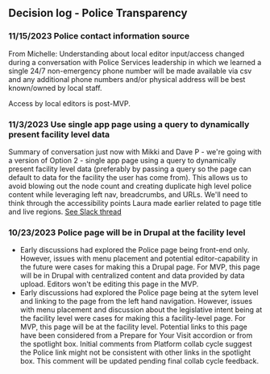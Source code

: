## Decision log - Police Transparency

### 11/15/2023 Police contact information source
From Michelle: Understanding about local editor input/access changed during a conversation with Police Services leadership in which we learned a single 24/7 non-emergency phone number will be made available via csv and any additional phone numbers and/or physical address will be best known/owned by local staff.

Access by local editors is post-MVP.

### 11/3/2023 Use single app page using a query to dynamically present facility level data
Summary of conversation just now with Mikki and Dave P - we're going with a version of Option 2 - single app page using a query to dynamically present facility level data (preferably by passing a query so the page can default to data for the facility the user has come from). This allows us to avoid blowing out the node count and creating duplicate high level police content while leveraging left nav, breadcrumbs, and URLs. We'll need to think through the accessibility points Laura made earlier related to page title and live regions. [See Slack thread](https://dsva.slack.com/archives/C0FQSS30V/p1698966435539929)

### 10/23/2023 Police page will be in Drupal at the facility level
- Early discussions had explored the Police page being front-end only. However, issues with menu placement and potential editor-capability in the future were cases for making this a Drupal page. For MVP, this page will be in Drupal with centralized content and data provided by data upload. Editors won't be editing this page in the MVP.
- Early discussions had explored the Police page being at the sytem level and linking to the page from the left hand navigation. However, issues with menu placement and discussion about the legislative intent being at the facility level were cases for making this a facility-level page. For MVP, this page will be at the facility level. Potential links to this page have been considered from a Prepare for Your Visit accordion or from the spotlight box. Initial comments from Platform collab cycle suggest the Police link might not be consistent with other links in the spotlight box. This comment will be updated pending final collab cycle feedback.
